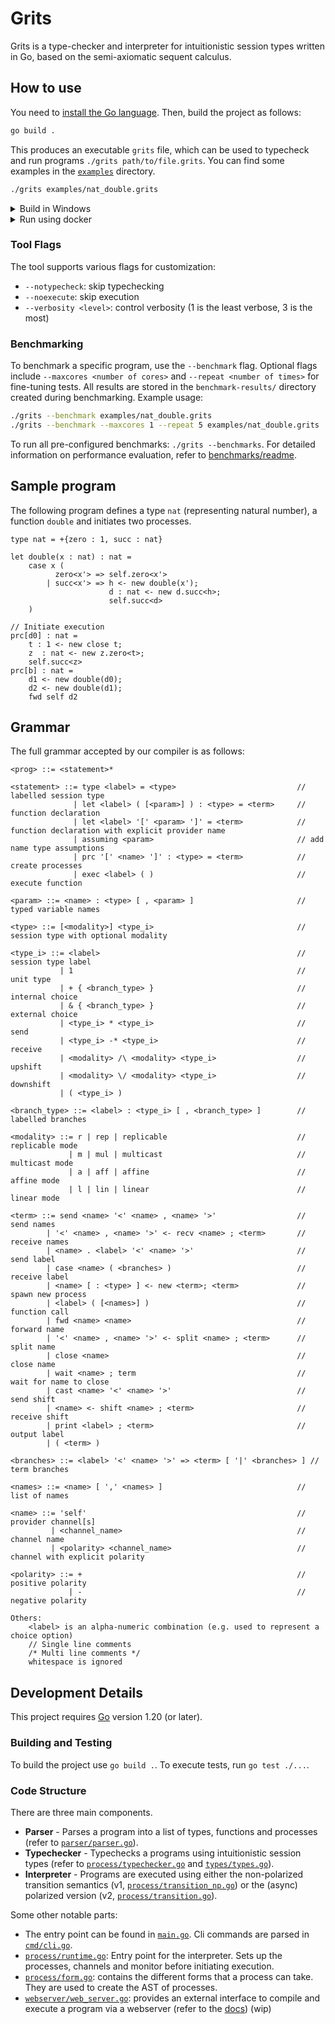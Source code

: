 # Grits

Grits is a type-checker and interpreter for intuitionistic session types written in Go, based on the semi-axiomatic sequent calculus.

## How to use

You need to [install the Go language](https://go.dev/doc/install).
Then, build the project as follows:

```bash
go build .
```

This produces an executable `grits` file, which can be used to typecheck and run programs `./grits path/to/file.grits`.
You can find some examples in the [`examples`](/examples/) directory.

```bash
./grits examples/nat_double.grits
```

<details>
  <summary>Build in Windows</summary>
  
  The `go build .` command works similarly on Windows. In this case, a `grits.exe` executable file is produced, which can be used as `grits.exe <flags> <file>`. Example usage:

   ```bash
   grits.exe examples/hello.grits
   ```

</details>

<details>
  <summary>Run using docker</summary>
  
  An alternative way to build and run Grits is via Docker.

  1. You should have a Docker runtime installed. Installation instructions are available from [https://www.docker.com](https://www.docker.com). Ensure that the Docker daemon is running.
  2. Create a docker image tagged `grits` using `docker-build.sh`:
  
     ```bash
     chmod +x docker-build.sh
     ./docker-build.sh
     ```
  
     Or use `docker build -t grits:latest .`   directly.
  3. To run the docker image tagged `grits`, use the command `./docker-run.sh <flags> <file>` (might need to run `chmod +x   docker-run.sh`).
  4. For instance, to typecheck and execute `hello.grits`, use:
  
     ```bash
     ./docker-run.sh examples/hello.grits
     ```

</details>

### Tool Flags

The tool supports various flags for customization:

- `--notypecheck`: skip typechecking
- `--noexecute`: skip execution
- `--verbosity <level>`: control verbosity (1 is the least verbose, 3 is the most)

### Benchmarking

To benchmark a specific program, use the `--benchmark` flag.  Optional flags include `--maxcores <number of cores>` and `--repeat <number of times>` for fine-tuning tests. All results are stored in the `benchmark-results/` directory created during benchmarking. Example usage:

```bash
./grits --benchmark examples/nat_double.grits
./grits --benchmark --maxcores 1 --repeat 5 examples/nat_double.grits
```

To run all pre-configured benchmarks: `./grits --benchmarks`.
For detailed information on performance evaluation, refer to [benchmarks/readme](benchmarks/README.md).

## Sample program

The following program defines a type `nat` (representing natural number), a function `double` and initiates two processes.

```text
type nat = +{zero : 1, succ : nat}

let double(x : nat) : nat =
    case x (
          zero<x'> => self.zero<x'>
        | succ<x'> => h <- new double(x');
                      d : nat <- new d.succ<h>;
                      self.succ<d>
    )

// Initiate execution
prc[d0] : nat =
    t : 1 <- new close t;
    z  : nat <- new z.zero<t>;
    self.succ<z>
prc[b] : nat = 
    d1 <- new double(d0);
    d2 <- new double(d1);
    fwd self d2
```

## Grammar

The full grammar accepted by our compiler is as follows:

```text
<prog> ::= <statement>*

<statement> ::= type <label> = <type>                           // labelled session type       
              | let <label> ( [<param>] ) : <type> = <term>     // function declaration
              | let <label> '[' <param> ']' = <term>            // function declaration with explicit provider name
              | assuming <param>                                // add name type assumptions
              | prc '[' <name> ']' : <type> = <term>            // create processes
              | exec <label> ( )                                // execute function

<param> ::= <name> : <type> [ , <param> ]                       // typed variable names

<type> ::= [<modality>] <type_i>                                // session type with optional modality

<type_i> ::= <label>                                            // session type label
           | 1                                                  // unit type
           | + { <branch_type> }                                // internal choice
           | & { <branch_type> }                                // external choice
           | <type_i> * <type_i>                                // send
           | <type_i> -* <type_i>                               // receive
           | <modality> /\ <modality> <type_i>                  // upshift
           | <modality> \/ <modality> <type_i>                  // downshift
           | ( <type_i> ) 

<branch_type> ::= <label> : <type_i> [ , <branch_type> ]        // labelled branches

<modality> ::= r | rep | replicable                             // replicable mode
             | m | mul | multicast                              // multicast mode
             | a | aff | affine                                 // affine mode
             | l | lin | linear                                 // linear mode

<term> ::= send <name> '<' <name> , <name> '>'                  // send names
        | '<' <name> , <name> '>' <- recv <name> ; <term>       // receive names
        | <name> . <label> '<' <name> '>'                       // send label
        | case <name> ( <branches> )                            // receive label
        | <name> [ : <type> ] <- new <term>; <term>             // spawn new process
        | <label> ( [<names>] )                                 // function call
        | fwd <name> <name>                                     // forward name
        | '<' <name> , <name> '>' <- split <name> ; <term>      // split name
        | close <name>                                          // close name
        | wait <name> ; term                                    // wait for name to close
        | cast <name> '<' <name> '>'                            // send shift
        | <name> <- shift <name> ; <term>                       // receive shift
        | print <label> ; <term>                                // output label
        | ( <term> ) 

<branches> ::= <label> '<' <name> '>' => <term> [ '|' <branches> ] // term branches

<names> ::= <name> [ ',' <names> ]                              // list of names

<name> ::= 'self'                                               // provider channel[s]
         | <channel_name>                                       // channel name
         | <polarity> <channel_name>                            // channel with explicit polarity

<polarity> ::= +                                                // positive polarity
             | -                                                // negative polarity

Others:
    <label> is an alpha-numeric combination (e.g. used to represent a choice option)
    // Single line comments
    /* Multi line comments */
    whitespace is ignored
```

## Development Details

This project requires [Go](https://go.dev/doc/install) version 1.20 (or later).

### Building and Testing

To build the project use `go build .`. To execute tests, run `go test ./...`.

<!-- might be useful to include a makefile -->

### Code Structure

There are three main components.

- **Parser** - Parses a program into a list of types, functions and processes (refer to [`parser/parser.go`](parser/parser.go)).
- **Typechecker** - Typechecks a programs using intuitionistic session types (refer to [`process/typechecker.go`](process/typechecker.go) and [`types/types.go`](types/types.go)).
- **Interpreter** - Programs are executed using either the non-polarized transition semantics (v1, [`process/transition_np.go`](process/transition_np.go)) or the (async) polarized version (v2, [`process/transition.go`](process/transition.go)).

Some other notable parts:

- The entry point can be found in [`main.go`](/main.go). Cli commands are parsed in [`cmd/cli.go`](cmd/cli.go).
- [`process/runtime.go`](/process/runtime.go): Entry point for the interpreter. Sets up the processes, channels and monitor before initiating execution.
- [`process/form.go`](/process/form.go): contains the different forms that a process can take. They are used to create the AST of processes.
- [`webserver/web_server.go`](/webserver/web_server.go): provides an external interface to compile and execute a program via a webserver (refer to the [docs](/webserver/web_server.md)) (wip)


<!-- markdownlint-configure-file {
  "no-inline-html": {
    "allowed_elements": [
      "details",
      "summary"
    ]
  }
} -->